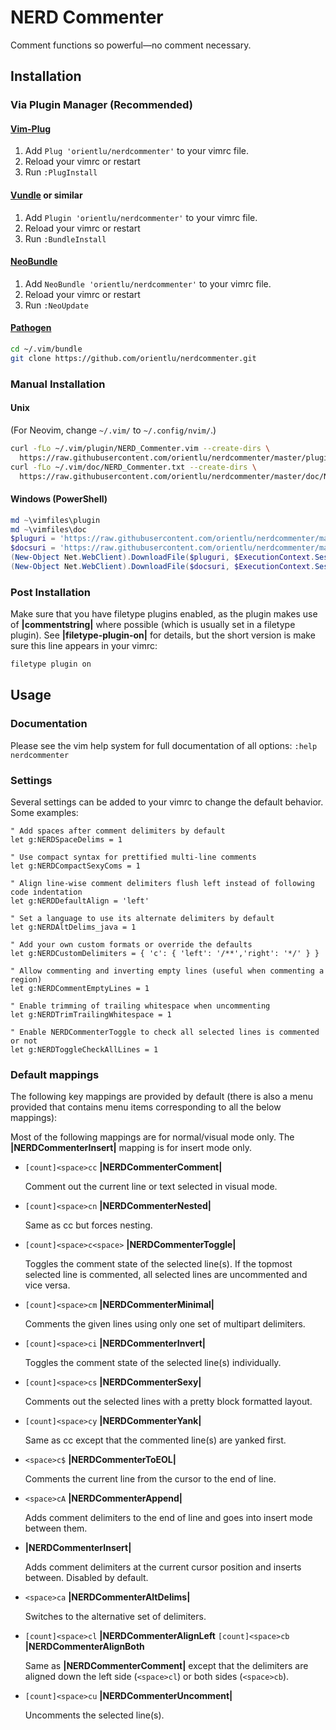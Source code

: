 # NERD Commenter

Comment functions so powerful—no comment necessary.

## Installation

### Via Plugin Manager (Recommended)

#### [Vim-Plug](https://github.com/junegunn/vim-plug)

1. Add `Plug 'orientlu/nerdcommenter'` to your vimrc file.
2. Reload your vimrc or restart
3. Run `:PlugInstall`

#### [Vundle](https://github.com/VundleVim/Vundle.vim) or similar

1. Add `Plugin 'orientlu/nerdcommenter'` to your vimrc file.
2. Reload your vimrc or restart
3. Run `:BundleInstall`

#### [NeoBundle](https://github.com/Shougo/neobundle.vim)

1. Add `NeoBundle 'orientlu/nerdcommenter'` to your vimrc file.
2. Reload your vimrc or restart
3. Run `:NeoUpdate`

#### [Pathogen](https://github.com/tpope/vim-pathogen)

```sh
cd ~/.vim/bundle
git clone https://github.com/orientlu/nerdcommenter.git
```

### Manual Installation

#### Unix

(For Neovim, change `~/.vim/` to `~/.config/nvim/`.)

```sh
curl -fLo ~/.vim/plugin/NERD_Commenter.vim --create-dirs \
  https://raw.githubusercontent.com/orientlu/nerdcommenter/master/plugin/NERD_commenter.vim
curl -fLo ~/.vim/doc/NERD_Commenter.txt --create-dirs \
  https://raw.githubusercontent.com/orientlu/nerdcommenter/master/doc/NERD_commenter.txt
```

#### Windows (PowerShell)

```powershell
md ~\vimfiles\plugin
md ~\vimfiles\doc
$pluguri = 'https://raw.githubusercontent.com/orientlu/nerdcommenter/master/plugin/NERD_commenter.vim'
$docsuri = 'https://raw.githubusercontent.com/orientlu/nerdcommenter/master/doc/NERD_commenter.txt'
(New-Object Net.WebClient).DownloadFile($pluguri, $ExecutionContext.SessionState.Path.GetUnresolvedProviderPathFromPSPath("~\vimfiles\plugin\NERD_commenter.vim"))
(New-Object Net.WebClient).DownloadFile($docsuri, $ExecutionContext.SessionState.Path.GetUnresolvedProviderPathFromPSPath("~\vimfiles\doc\NERD_commenter.txt"))
```

### Post Installation

Make sure that you have filetype plugins enabled, as the plugin makes use of **|commentstring|** where possible (which is usually set in a filetype plugin). See **|filetype-plugin-on|** for details, but the short version is make sure this line appears in your vimrc:

```sh
filetype plugin on
```

## Usage

### Documentation

Please see the vim help system for full documentation of all options: `:help nerdcommenter`

### Settings

Several settings can be added to your vimrc to change the default behavior. Some examples:

```vim
" Add spaces after comment delimiters by default
let g:NERDSpaceDelims = 1

" Use compact syntax for prettified multi-line comments
let g:NERDCompactSexyComs = 1

" Align line-wise comment delimiters flush left instead of following code indentation
let g:NERDDefaultAlign = 'left'

" Set a language to use its alternate delimiters by default
let g:NERDAltDelims_java = 1

" Add your own custom formats or override the defaults
let g:NERDCustomDelimiters = { 'c': { 'left': '/**','right': '*/' } }

" Allow commenting and inverting empty lines (useful when commenting a region)
let g:NERDCommentEmptyLines = 1

" Enable trimming of trailing whitespace when uncommenting
let g:NERDTrimTrailingWhitespace = 1

" Enable NERDCommenterToggle to check all selected lines is commented or not 
let g:NERDToggleCheckAllLines = 1
```

### Default mappings

The following key mappings are provided by default (there is also a menu provided that contains menu items corresponding to all the below mappings):

Most of the following mappings are for normal/visual mode only. The **|NERDCommenterInsert|** mapping is for insert mode only.

  * `[count]<space>cc` **|NERDCommenterComment|**

    Comment out the current line or text selected in visual mode.

  * `[count]<space>cn` **|NERDCommenterNested|**

    Same as <space>cc but forces nesting.

  * `[count]<space>c<space>` **|NERDCommenterToggle|**

    Toggles the comment state of the selected line(s). If the topmost selected line is commented, all selected lines are uncommented and vice versa.

  * `[count]<space>cm` **|NERDCommenterMinimal|**

    Comments the given lines using only one set of multipart delimiters.

  * `[count]<space>ci` **|NERDCommenterInvert|**

    Toggles the comment state of the selected line(s) individually.

  * `[count]<space>cs` **|NERDCommenterSexy|**

    Comments out the selected lines with a pretty block formatted layout.

  * `[count]<space>cy` **|NERDCommenterYank|**

    Same as <space>cc except that the commented line(s) are yanked first.

  * `<space>c$` **|NERDCommenterToEOL|**

    Comments the current line from the cursor to the end of line.

  * `<space>cA` **|NERDCommenterAppend|**

    Adds comment delimiters to the end of line and goes into insert mode between them.

  * **|NERDCommenterInsert|**

    Adds comment delimiters at the current cursor position and inserts between. Disabled by default.

  * `<space>ca` **|NERDCommenterAltDelims|**

    Switches to the alternative set of delimiters.

  * `[count]<space>cl` **|NERDCommenterAlignLeft**
    `[count]<space>cb` **|NERDCommenterAlignBoth**

    Same as **|NERDCommenterComment|** except that the delimiters are aligned down the left side (`<space>cl`) or both sides (`<space>cb`).

  * `[count]<space>cu` **|NERDCommenterUncomment|**

    Uncomments the selected line(s).
